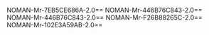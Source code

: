 NOMAN-Mr-7EB5CE686A-2.0==
NOMAN-Mr-446B76C843-2.0==
NOMAN-Mr-446B76C843-2.0==
NOMAN-Mr-F26B88265C-2.0==
NOMAN-Mr-102E3A59AB-2.0==
